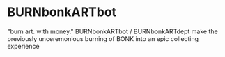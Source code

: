 # BURNbonkARTbot
"burn art. with money." BURNbonkARTbot / BURNbonkARTdept make the previously unceremonious burning of BONK into an epic collecting experience
